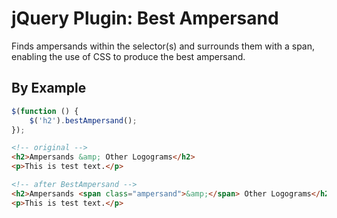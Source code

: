jQuery Plugin: Best Ampersand
=============================

Finds ampersands within the selector(s) and surrounds them with a span, enabling the use of CSS to produce the best ampersand.

By Example
----------

``` javascript
$(function () {
	$('h2').bestAmpersand();
});
```

``` html
<!-- original -->
<h2>Ampersands &amp; Other Logograms</h2>
<p>This is test text.</p>

<!-- after BestAmpersand -->
<h2>Ampersands <span class="ampersand">&amp;</span> Other Logograms</h2>
<p>This is test text.</p>
```